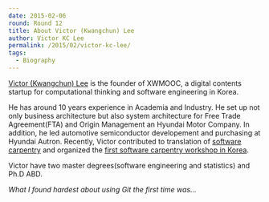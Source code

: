 ```yaml
---
date: 2015-02-06
round: Round 12
title: About Victor (Kwangchun) Lee
author: Victor KC Lee
permalink: /2015/02/victor-kc-lee/
tags:
  - Biography
---
```

[Victor (Kwangchun) Lee](http://wiki.xwmooc.net) is the founder of XWMOOC, a digital contents startup for computational thinking and software engineering in Korea.  

He has around 10 years experience in Academia and Industry. He set up not only business architecture but also system architecture for Free Trade Agreement(FTA) and Origin Management an Hyundai Motor Company. In addition, he led automotive semiconductor developement and purchasing at Hyundai Autron. 
Recently, Victor contributed to translation of [software carpentry](http://software-carpentry.org/blog/2014/11/korean-translation.html) and organized the [first software carpentry workshop in Korea](http://statkclee.github.io/2015-02-25-seoul/).  

Victor have two master degrees(software engineering and statistics) and Ph.D ABD.

*What I found hardest about using Git the first time was...*

